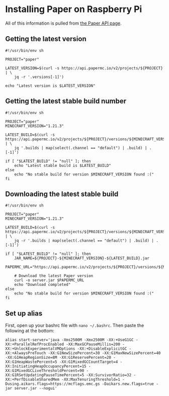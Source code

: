 # Installing Paper on Raspberry Pi
All of this information is pulled from [the Paper API page](https://docs.papermc.io/misc/downloads-api).

## Getting the latest version 
```
#!/usr/bin/env sh

PROJECT="paper"

LATEST_VERSION=$(curl -s https://api.papermc.io/v2/projects/${PROJECT} | \
    jq -r '.versions[-1]')

echo "Latest version is $LATEST_VERSION"
```

## Getting the latest stable build number
```
#!/usr/bin/env sh

PROJECT="paper"
MINECRAFT_VERSION="1.21.3"

LATEST_BUILD=$(curl -s https://api.papermc.io/v2/projects/${PROJECT}/versions/${MINECRAFT_VERSION}/builds | \
    jq '.builds | map(select(.channel == "default") | .build) | .[-1]')

if [ "$LATEST_BUILD" != "null" ]; then
    echo "Latest stable build is $LATEST_BUILD"
else
    echo "No stable build for version $MINECRAFT_VERSION found :("
fi
```

## Downloading the latest stable build
```
#!/usr/bin/env sh

PROJECT="paper"
MINECRAFT_VERSION="1.21.3"

LATEST_BUILD=$(curl -s https://api.papermc.io/v2/projects/${PROJECT}/versions/${MINECRAFT_VERSION}/builds | \
    jq -r '.builds | map(select(.channel == "default") | .build) | .[-1]')

if [ "$LATEST_BUILD" != "null" ]; then
    JAR_NAME=${PROJECT}-${MINECRAFT_VERSION}-${LATEST_BUILD}.jar
    PAPERMC_URL="https://api.papermc.io/v2/projects/${PROJECT}/versions/${MINECRAFT_VERSION}/builds/${LATEST_BUILD}/downloads/${JAR_NAME}"

    # Download the latest Paper version
    curl -o server.jar $PAPERMC_URL
    echo "Download completed"
else
    echo "No stable build for version $MINECRAFT_VERSION found :("
fi
```

## Set up alias
First, open up your bashrc file with `nano ~/.bashrc`. Then paste the following at the bottom:
```
alias start-server='java -Xms2500M -Xmx2500M -XX:+UseG1GC -XX:+ParallelRefProcEnabled -XX:MaxGCPauseMillis=200 -XX:+UnlockExperimentalVMOptions -XX:+DisableExplicitGC -XX:+AlwaysPreTouch -XX:G1NewSizePercent=30 -XX:G1MaxNewSizePercent=40 -XX:G1HeapRegionSize=8M -XX:G1ReservePercent=20 -XX:G1HeapWastePercent=5 -XX:G1MixedGCCountTarget=4 -XX:InitiatingHeapOccupancyPercent=15 -XX:G1MixedGCLiveThresholdPercent=90 -XX:G1RSetUpdatingPauseTimePercent=5 -XX:SurvivorRatio=32 -XX:+PerfDisableSharedMem -XX:MaxTenuringThreshold=1 -Dusing.aikars.flags=https://mcflags.emc.gs -Daikars.new.flags=true -jar server.jar --nogui'
```
